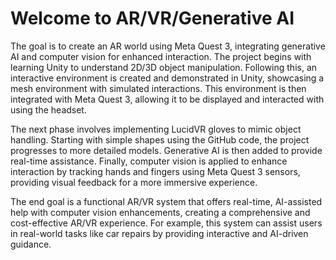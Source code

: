 # Welcome to AR/VR/Generative AI

The goal is to create an AR world using Meta Quest 3, integrating generative AI and computer vision for enhanced interaction. The project begins with learning Unity to understand 2D/3D object manipulation. Following this, an interactive environment is created and demonstrated in Unity, showcasing a mesh environment with simulated interactions. This environment is then integrated with Meta Quest 3, allowing it to be displayed and interacted with using the headset.

The next phase involves implementing LucidVR gloves to mimic object handling. Starting with simple shapes using the GitHub code, the project progresses to more detailed models. Generative AI is then added to provide real-time assistance. Finally, computer vision is applied to enhance interaction by tracking hands and fingers using Meta Quest 3 sensors, providing visual feedback for a more immersive experience.

The end goal is a functional AR/VR system that offers real-time, AI-assisted help with computer vision enhancements, creating a comprehensive and cost-effective AR/VR experience. For example, this system can assist users in real-world tasks like car repairs by providing interactive and AI-driven guidance.
